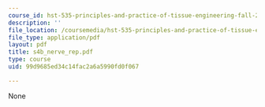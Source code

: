 ```yaml
---
course_id: hst-535-principles-and-practice-of-tissue-engineering-fall-2004
description: ''
file_location: /coursemedia/hst-535-principles-and-practice-of-tissue-engineering-fall-2004/99d9685ed34c14fac2a6a5990fd0f067_s4b_nerve_rep.pdf
file_type: application/pdf
layout: pdf
title: s4b_nerve_rep.pdf
type: course
uid: 99d9685ed34c14fac2a6a5990fd0f067

---
```

None